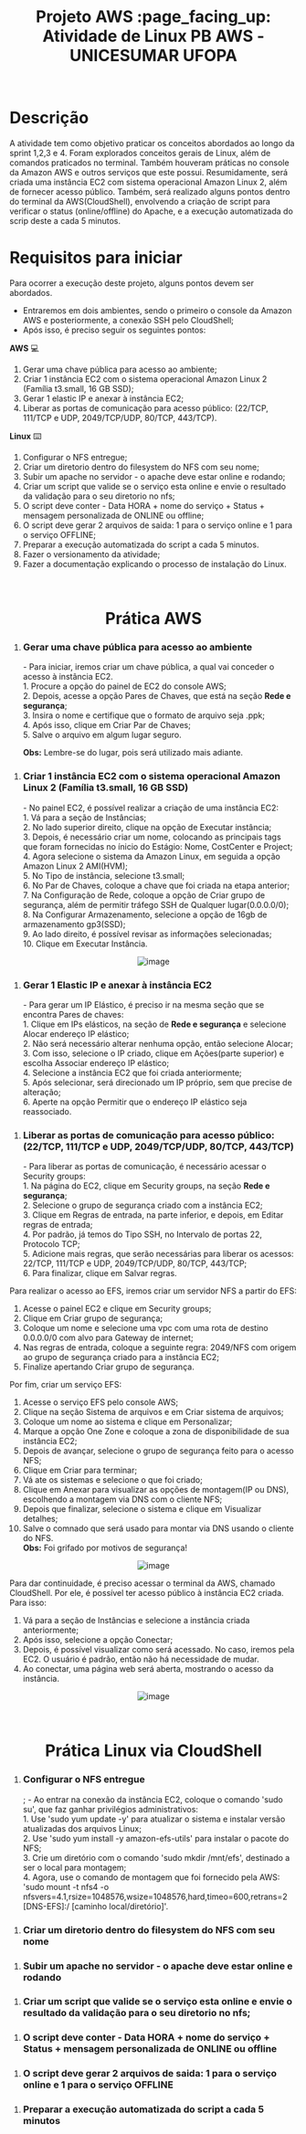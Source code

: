 <h1 align="center"> Projeto AWS :page_facing_up: <br>
Atividade de Linux PB AWS - UNICESUMAR UFOPA <br> </h1>
<br>

# Descrição
A atividade tem como objetivo praticar os conceitos abordados ao longo da sprint 1,2,3 e 4. Foram explorados conceitos gerais de Linux, além de comandos praticados no terminal. Também houveram práticas no console da Amazon AWS e outros serviços que este possui. Resumidamente, será criada uma instância EC2 com sistema operacional Amazon Linux 2, além de fornecer acesso público. Também, será realizado alguns pontos dentro do terminal da AWS(CloudShell), envolvendo a criação de script para verificar o status (online/offline) do Apache, e a execução automatizada do scrip deste a cada 5 minutos.

# Requisitos para iniciar
Para ocorrer a execução deste projeto, alguns pontos devem ser abordados.
- Entraremos em dois ambientes, sendo o primeiro o console da Amazon AWS e posteriormente, a conexão SSH pelo CloudShell;
- Após isso, é preciso seguir os seguintes pontos:

**AWS** :computer:
1. Gerar uma chave pública para acesso ao ambiente;
2. Criar 1 instância EC2 com o sistema operacional Amazon Linux 2 (Família t3.small, 16 GB SSD);
3. Gerar 1 elastic IP e anexar à instância EC2;
4. Liberar as portas de comunicação para acesso público: (22/TCP, 111/TCP e UDP, 2049/TCP/UDP, 80/TCP, 443/TCP).

**Linux** :keyboard:
1. Configurar o NFS entregue;
2. Criar um diretorio dentro do filesystem do NFS com seu nome;
3. Subir um apache no servidor - o apache deve estar online e rodando;
4. Criar um script que valide se o serviço esta online e envie o resultado da validação para o seu diretorio no nfs;
5. O script deve conter - Data HORA + nome do serviço + Status + mensagem personalizada de ONLINE ou offline;
6. O script deve gerar 2 arquivos de saida: 1 para o serviço online e 1 para o serviço OFFLINE;
7. Preparar a execução automatizada do script a cada 5 minutos.
8. Fazer o versionamento da atividade;
9. Fazer a documentação explicando o processo de instalação do Linux.
<br>

<h1 align="center"> Prática AWS <br> </h1>

<ul>
<li style="list-style-type: 🔔" ><h3>Gerar uma chave pública para acesso ao ambiente </h3>   </li>
- Para iniciar, iremos criar um chave pública, a qual vai conceder o acesso à instância EC2. <br>
1. Procure a opção do painel de EC2 do console AWS; <br>
2. Depois, acesse a opção Pares de Chaves, que está na seção <b>Rede e segurança</b>; <br>
3. Insira o nome e certifique que o formato de arquivo seja .ppk; <br>
4. Após isso, clique em Criar Par de Chaves; <br>
5. Salve o arquivo em algum lugar seguro. <br>

**Obs:** Lembre-se do lugar, pois será utilizado mais adiante.
</ul>


<ul>
<li style="list-style-type: 🔔" ><h3> Criar 1 instância EC2 com o sistema operacional Amazon Linux 2 (Família t3.small, 16 GB SSD)</h3>   </li>
- No painel EC2, é possível realizar a criação de uma instância EC2:<br>
1. Vá para a seção de Instâncias;<br>
2. No lado superior direito, clique na opção de Executar instância;<br>
3. Depois, é necessário criar um nome, colocando as principais tags que foram fornecidas no ínicio do Estágio: Nome, CostCenter e Project;<br>
4. Agora selecione o sistema da Amazon Linux, em seguida a opção Amazon Linux 2 AMI(HVM);<br>
5. No Tipo de instância, selecione t3.small;<br>
6. No Par de Chaves, coloque a chave que foi criada na etapa anterior;<br>
7. Na Configuração de Rede, coloque a opção de Criar grupo de segurança, além de permitir tráfego SSH de Qualquer lugar(0.0.0.0/0);<br>
8. Na Configurar Armazenamento, selecione a opção de 16gb de armazenamento gp3(SSD);<br>
9. Ao lado direito, é possível revisar as informações selecionadas;<br>
10. Clique em Executar Instância.<br>
</ul>

<div align="center"> 
  
![image](https://github.com/EdwardaOjopi/Projeto-AWS/assets/114951492/f1964190-5a67-4859-96f9-05f49326a40a)
</div>



<ul>
<li style="list-style-type: 🔔" ><h3> Gerar 1 Elastic IP e anexar à instância EC2</h3>   </li>
- Para gerar um IP Elástico, é preciso ir na mesma seção que se encontra Pares de chaves:<br>
1. Clique em IPs elásticos, na seção de <b>Rede e segurança</b> e selecione Alocar endereço IP elástico;<br>
2. Não será necessário alterar nenhuma opção, então selecione Alocar;<br>
3. Com isso, selecione o IP criado, clique em Ações(parte superior) e escolha Associar endereço IP elástico;<br>
4. Selecione a instância EC2 que foi criada anteriormente;<br>
5. Após selecionar, será direcionado um IP próprio, sem que precise de alteração;<br>
6. Aperte na opção Permitir que o endereço IP elástico seja reassociado.<br>
</ul>


<ul>
<li style="list-style-type: 🔔" ><h3> Liberar as portas de comunicação para acesso público: (22/TCP, 111/TCP e UDP, 2049/TCP/UDP, 80/TCP, 443/TCP)</h3>   </li>
- Para liberar as portas de comunicação, é necessário acessar o Security groups:<br>
1. Na página do EC2, clique em Security groups, na seção <b>Rede e segurança</b>;<br>
2. Selecione o grupo de segurança criado com a instância EC2;<br>
3. Clique em Regras de entrada, na parte inferior, e depois, em Editar regras de entrada;<br>
4. Por padrão, já temos do Tipo SSH, no Intervalo de portas 22, Protocolo TCP;<br>
5. Adicione mais regras, que serão necessárias para liberar os acessos: 22/TCP, 111/TCP e UDP, 2049/TCP/UDP, 80/TCP, 443/TCP;<br>
6. Para finalizar, clique em Salvar regras.<br>
</ul>

Para realizar o acesso ao EFS, iremos criar um servidor NFS a partir do EFS:<br>
1. Acesse o painel EC2 e clique em Security groups;<br>
2. Clique em Criar grupo de segurança;<br>
3. Coloque um nome e selecione uma vpc com uma rota de destino 0.0.0.0/0 com alvo para Gateway de internet;<br>
4. Nas regras de entrada, coloque a seguinte regra: 2049/NFS com origem ao grupo de segurança criado para a instância EC2;<br>
5. Finalize apertando Criar grupo de segurança.<br>

Por fim, criar um serviço EFS:<br>
1. Acesse o serviço EFS pelo console AWS;<br>
2. Clique na seção Sistema de arquivos e em Criar sistema de arquivos;<br>
3. Coloque um nome ao sistema e clique em Personalizar;<br>
4. Marque a opção One Zone e coloque a zona de disponibilidade de sua instância EC2;<br>
5. Depois de avançar, selecione o grupo de segurança feito para o acesso NFS;<br>
6. Clique em Criar para terminar;<br>
7. Vá ate os sistemas e selecione o que foi criado;<br>
8. Clique em Anexar para visualizar as opções de montagem(IP ou DNS), escolhendo a montagem via DNS com o cliente NFS;<br>
9. Depois que finalizar, selecione o sistema e clique em Visualizar detalhes;<br>
9. Salve o comnado que será usado para montar via DNS usando o cliente do NFS.<br>
**Obs:** Foi grifado por motivos de segurança!<br>
<div align="center"> 
  
![image](https://github.com/EdwardaOjopi/Projeto-AWS/assets/114951492/1cd1fccb-f4b2-4e2a-971d-2f3163d2c71d)
</div>

Para dar continuidade, é preciso acessar o terminal da AWS, chamado CloudShell. Por ele, é possível ter acesso público à instância EC2 criada. Para isso:
1. Vá para a seção de Instâncias e selecione a instância criada anteriormente;
2. Após isso, selecione a opção Conectar;
3. Depois, é possível visualizar como será acessado. No caso, iremos pela EC2. O usuário é padrão, então não há necessidade de mudar.
4. Ao conectar, uma página web será aberta, mostrando o acesso da instância.
<div align="center"> 
  
![image](https://github.com/EdwardaOjopi/Projeto-AWS/assets/114951492/6a3584bc-6517-42a1-8b82-9aeb7afa92cf)<br>
</div>
<br>
<h1 align="center"> Prática Linux via CloudShell <br> </h1>

<ul>
<li style="list-style-type: 🔔" ><h3>Configurar o NFS entregue </h3>  </li>;
- Ao entrar na conexão da instância EC2, coloque o comando 'sudo su', que faz ganhar privilégios administrativos: <br>
1. Use 'sudo yum update -y' para atualizar o sistema e instalar versão atualizadas dos arquivos Linux;<br>
2. Use 'sudo yum install -y amazon-efs-utils' para instalar o pacote do NFS;<br>
3. Crie um diretório com o comando 'sudo mkdir /mnt/efs', destinado a ser o local para montagem;<br>
4. Agora, use o comando de montagem que foi fornecido pela AWS: 'sudo mount -t nfs4 -o nfsvers=4.1,rsize=1048576,wsize=1048576,hard,timeo=600,retrans=2 [DNS-EFS]:/ [caminho local/diretório]'.<br>

</ul>

<ul>
<li style="list-style-type: 🔔" ><h3>Criar um diretorio dentro do filesystem do NFS com seu nome </h3> </li> 
</ul>

<ul>
<li style="list-style-type: 🔔" ><h3>Subir um apache no servidor - o apache deve estar online e rodando </h3>   </li> 
</ul>

<ul>
<li style="list-style-type: 🔔" ><h3>Criar um script que valide se o serviço esta online e envie o resultado da validação para o seu diretorio no nfs; </h3>   </li> 
</ul>

<ul>
<li style="list-style-type: 🔔" ><h3>O script deve conter - Data HORA + nome do serviço + Status + mensagem personalizada de ONLINE ou offline </h3>   </li>
</ul>

<ul>
<li style="list-style-type: 🔔" ><h3>O script deve gerar 2 arquivos de saida: 1 para o serviço online e 1 para o serviço OFFLINE </h3>   </li>
</ul>

<ul>
<li style="list-style-type: 🔔" ><h3> Preparar a execução automatizada do script a cada 5 minutos </h3>   </li>
</ul>






